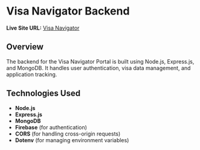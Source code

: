 # Visa Navigator Backend

**Live Site URL:** [Visa Navigator](https://visa-navigator-khbmh.surge.sh)

## Overview

The backend for the Visa Navigator Portal is built using Node.js, Express.js, and MongoDB. It handles user authentication, visa data management, and application tracking.

## Technologies Used

- **Node.js**
- **Express.js**
- **MongoDB**
- **Firebase** (for authentication)
- **CORS** (for handling cross-origin requests)
- **Dotenv** (for managing environment variables)
